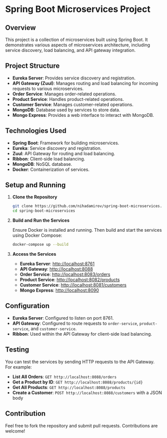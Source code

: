 
# Spring Boot Microservices Project

## Overview

This project is a collection of microservices built using Spring Boot. It demonstrates various aspects of microservices architecture, including service discovery, load balancing, and API gateway integration.

## Project Structure

- **Eureka Server**: Provides service discovery and registration.
- **API Gateway (Zuul)**: Manages routing and load balancing for incoming requests to various microservices.
- **Order Service**: Manages order-related operations.
- **Product Service**: Handles product-related operations.
- **Customer Service**: Manages customer-related operations.
- **MongoDB**: Database used by services to store data.
- **Mongo Express**: Provides a web interface to interact with MongoDB.

## Technologies Used

- **Spring Boot**: Framework for building microservices.
- **Eureka**: Service discovery and registration.
- **Zuul**: API Gateway for routing and load balancing.
- **Ribbon**: Client-side load balancing.
- **MongoDB**: NoSQL database.
- **Docker**: Containerization of services.

## Setup and Running

1. **Clone the Repository**

   ```bash
   git clone https://github.com/nihadamirov/spring-boot-microservices.git
   cd spring-boot-microservices
   ```

2. **Build and Run the Services**

   Ensure Docker is installed and running. Then build and start the services using Docker Compose:

   ```bash
   docker-compose up --build
   ```

3. **Access the Services**

    - **Eureka Server**: [http://localhost:8761](http://localhost:8761)
    - **API Gateway**: [http://localhost:8088](http://localhost:8088)
    - **Order Service**: [http://localhost:8083/orders](http://localhost:8083/orders)
    - **Product Service**: [http://localhost:8082/products](http://localhost:8082/products)
    - **Customer Service**: [http://localhost:8081/customers](http://localhost:8081/customers)
    - **Mongo Express**: [http://localhost:8090](http://localhost:8090)

## Configuration

- **Eureka Server**: Configured to listen on port 8761.
- **API Gateway**: Configured to route requests to `order-service`, `product-service`, and `customer-service`.
- **Ribbon**: Used within the API Gateway for client-side load balancing.

## Testing

You can test the services by sending HTTP requests to the API Gateway. For example:

- **List All Orders**: `GET http://localhost:8088/orders`
- **Get a Product by ID**: `GET http://localhost:8088/products/{id}`
- **Get All Products**: `GET http://localhost:8088/products`
- **Create a Customer**: `POST http://localhost:8088/customers` with a JSON body

## Contribution

Feel free to fork the repository and submit pull requests. Contributions are welcome!



